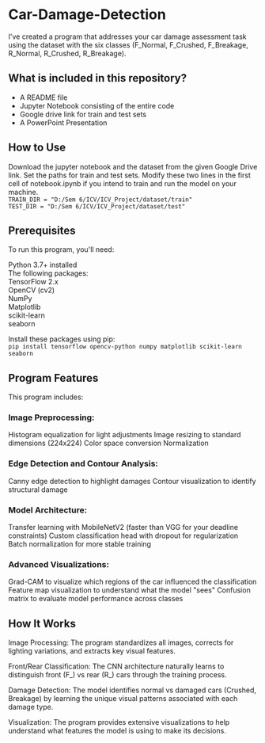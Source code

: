 # Car-Damage-Detection


I've created a program that addresses your car damage assessment task using the dataset with the six classes (F_Normal, F_Crushed, F_Breakage, R_Normal, R_Crushed, R_Breakage).


## What is included in this repository?
- A README file
- Jupyter Notebook consisting of the entire code
- Google drive link for train and test sets
- A PowerPoint Presentation

## How to Use
Download the jupyter notebook and the dataset from the given Google Drive link. Set the paths for train and test sets. Modify these two lines in the first cell of notebook.ipynb if you intend to train and run the model on your machine.  
```TRAIN_DIR = "D:/Sem 6/ICV/ICV_Project/dataset/train" ```  
```TEST_DIR = "D:/Sem 6/ICV/ICV_Project/dataset/test"```  

## Prerequisites
To run this program, you'll need:

Python 3.7+ installed  
The following packages:  
TensorFlow 2.x  
OpenCV (cv2)  
NumPy  
Matplotlib   
scikit-learn  
seaborn  

Install these packages using pip:  
```pip install tensorflow opencv-python numpy matplotlib scikit-learn seaborn```

## Program Features
This program includes:

### Image Preprocessing:

Histogram equalization for light adjustments
Image resizing to standard dimensions (224x224)
Color space conversion
Normalization


### Edge Detection and Contour Analysis:

Canny edge detection to highlight damages
Contour visualization to identify structural damage


### Model Architecture:

Transfer learning with MobileNetV2 (faster than VGG for your deadline constraints)
Custom classification head with dropout for regularization
Batch normalization for more stable training


### Advanced Visualizations:

Grad-CAM to visualize which regions of the car influenced the classification
Feature map visualization to understand what the model "sees"
Confusion matrix to evaluate model performance across classes

## How It Works

Image Processing: The program standardizes all images, corrects for lighting variations, and extracts key visual features.

Front/Rear Classification: The CNN architecture naturally learns to distinguish front (F_) vs rear (R_) cars through the training process.

Damage Detection: The model identifies normal vs damaged cars (Crushed, Breakage) by learning the unique visual patterns associated with each damage type.

Visualization: The program provides extensive visualizations to help understand what features the model is using to make its decisions.




  
